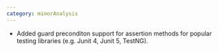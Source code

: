```yaml
---
category: minorAnalysis
---
```

* Added guard preconditon support for assertion methods for popular testing libraries (e.g. Junit 4, Junit 5, TestNG).